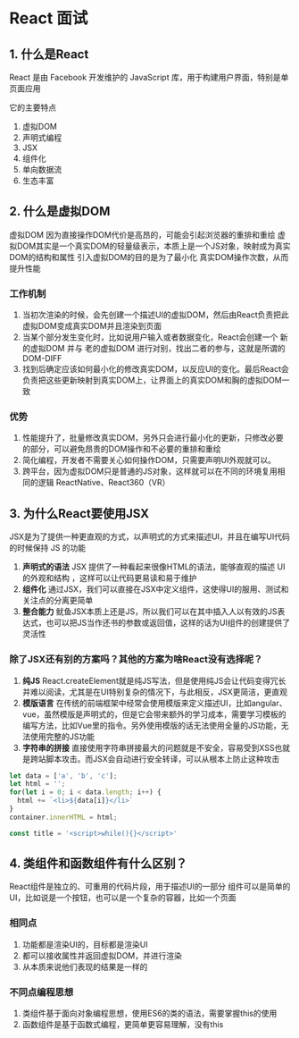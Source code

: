 # React 面试

## 1. 什么是React

React 是由 Facebook 开发维护的 JavaScript 库，用于构建用户界面，特别是单页面应用

它的主要特点

1. 虚拟DOM
2. 声明式编程
3. JSX
4. 组件化
5. 单向数据流
6. 生态丰富

## 2. 什么是虚拟DOM

虚拟DOM
因为直接操作DOM代价是高昂的，可能会引起浏览器的重排和重绘
虚拟DOM其实是一个真实DOM的轻量级表示，本质上是一个JS对象，映射成为真实DOM的结构和属性
引入虚拟DOM的目的是为了最小化 真实DOM操作次数，从而提升性能

### 工作机制

1. 当初次渲染的时候，会先创建一个描述UI的虚拟DOM，然后由React负责把此虚拟DOM变成真实DOM并且渲染到页面
2. 当某个部分发生变化时，比如说用户输入或者数据变化，React会创建一个 新的虚拟DOM 并与 老的虚拟DOM 进行对别，找出二者的参与，这就是所谓的 DOM-DIFF
3. 找到后确定应该如何最小化的修改真实DOM，以反应UI的变化。最后React会负责把这些更新映射到真实DOM上，让界面上的真实DOM和胸的虚拟DOM一致

### 优势

1. 性能提升了，批量修改真实DOM，另外只会进行最小化的更新，只修改必要的部分，可以避免昂贵的DOM操作和不必要的重排和重绘
2. 简化编程，开发者不需要关心如何操作DOM，只需要声明UI外观就可以。
3. 跨平台，因为虚拟DOM只是普通的JS对象，这样就可以在不同的环境复用相同的逻辑 ReactNative、React360（VR）

## 3. 为什么React要使用JSX

JSX是为了提供一种更直观的方式，以声明式的方式来描述UI，并且在编写UI代码的时候保持 JS 的功能

1. **声明式的语法** JSX 提供了一种看起来很像HTML的语法，能够直观的描述 UI的外观和结构 ，这样可以让代码更易读和易于维护
2. **组件化** 通过JSX，我们可以直接在JSX中定义组件，这使得UI的服用、测试和关注点的分离更简单
3. **整合能力** 鱿鱼JSX本质上还是JS，所以我们可以在其中插入人以有效的JS表达式，也可以把JS当作还书的参数或返回值，这样的话为UI组件的创建提供了灵活性

### 除了JSX还有别的方案吗？其他的方案为啥React没有选择呢？

1. **纯JS** React.createElement就是纯JS写法，但是使用纯JS会让代码变得冗长并难以阅读，尤其是在UI特别复杂的情况下，与此相反，JSX更简洁，更直观
2. **模版语言** 在传统的前端框架中经常会使用模版来定义描述UI，比如angular、vue，虽然模版是声明式的，但是它会带来额外的学习成本，需要学习模板的编写方法，比如Vue里的指令。另外使用模版的话无法使用全量的JS功能，无法使用完整的JS功能
3. **字符串的拼接** 直接使用字符串拼接最大的问题就是不安全，容易受到XSS也就是跨站脚本攻击。而JSX会自动进行安全转译，可以从根本上防止这种攻击

  ```js
  let data = ['a', 'b', 'c'];
  let html = '';
  for(let i = 0; i < data.length; i++) {
    html += `<li>${data[i]}</li>`
  }
  container.innerHTML = html;
  ```

  ```js
  const title = '<script>while(){}</script>'
  ```

## 4. 类组件和函数组件有什么区别？

React组件是独立的、可重用的代码片段，用于描述UI的一部分
组件可以是简单的UI，比如说是一个按钮，也可以是一个复杂的容器，比如一个页面

### 相同点

1. 功能都是渲染UI的，目标都是渲染UI
2. 都可以接收属性并返回虚拟DOM，并进行渲染
3. 从本质来说他们表现的结果是一样的

### 不同点**编程思想**

1. 类组件基于面向对象编程思想，使用ES6的类的语法，需要掌握this的使用
2. 函数组件是基于函数式编程，更简单更容易理解，没有this
